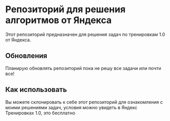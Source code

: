# Репозиторий для решения алгоритмов от Яндекса

Этот репозиторий предназначен для решения задач по тренировкам 1.0 от Яндекса.

## Обновления

Планирую обновлять репозиторий пока не решу все задачи или почти все!

## Как использовать

Вы можете склонировать к себе этот репозиторий для ознакомления с моими решениями задач, условия можно увидеть в Яндекс Тренировках 1.0, это бесплатно
